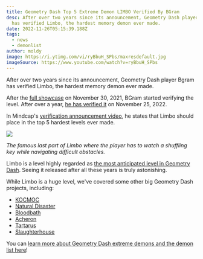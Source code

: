 ```yaml
---
title: Geometry Dash Top 5 Extreme Demon LIMBO Verified By BGram
desc: After over two years since its announcement, Geometry Dash player Bgram
  has verified Limbo, the hardest memory demon ever made.
date: 2022-11-26T05:15:39.188Z
tags:
  - news
  - demonlist
author: moldy
image: https://i.ytimg.com/vi/ryBbuH_SPbs/maxresdefault.jpg
imageSource: https://www.youtube.com/watch?v=ryBbuH_SPbs
---
```

After over two years since its announcement, Geometry Dash player Bgram has verified Limbo, the hardest memory demon ever made.

After the [full showcase](https://www.youtube.com/watch?v=ryBbuH_SPbs) on November 30, 2021, BGram started verifying the level. After over a year, [he has verified it](https://www.youtube.com/watch?v=kXYMbaMVOZg) on November 25, 2022.

In Mindcap's [verification announcement video](https://www.youtube.com/watch?v=dtKV9uSa5jQ), he states that Limbo should place in the top 5 hardest levels ever made.

![](https://i.ytimg.com/vi/8vc2YoLWM0c/maxresdefault.jpg)

*The famous last part of Limbo where the player has to watch a shuffling key while navigating difficult obstacles.*

Limbo is a level highly regarded as [the most anticipated level in Geometry Dash](/posts/limbo-analysis/). Seeing it released after all these years is truly astonishing.

While Limbo is a huge level, we've covered some other big Geometry Dash projects, including:

* [KOCMOC](/posts/geometry-dash-level-kocmoc-what-is-it/)
* [Natural Disaster](/posts/geometry-dash-extreme-demon-natural-disaster-unrated-following-accusations/)
* [Bloodbath](/posts/geometry-dash-level-bloodbath-reaches-50-million-downloads/)
* [Acheron](/posts/breaking-acheron-takes-1-spot-on-geometry-dash-demonlist/)
* [Tartarus](/posts/geometry-dash-tartarus-falls-from-top-10-after-2-years/)
* [Slaughterhouse](/posts/geometry-dash-slaughterhouse-top-1/)

You can [learn more about Geometry Dash extreme demons and the demon list here](/categories/demonlist/)!